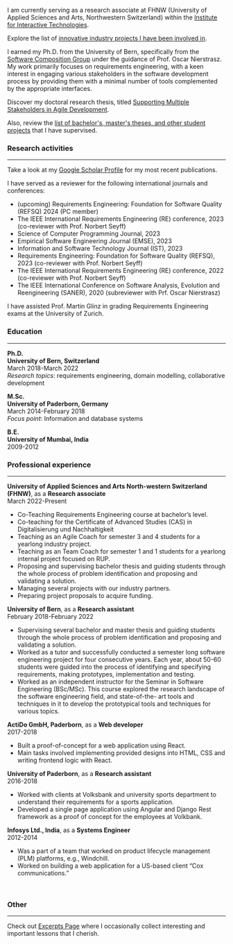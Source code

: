 
I am currently serving as a research associate at FHNW (University of Applied Sciences and Arts, Northwestern Switzerland) within the [Institute for Interactive Technologies](https://www.fhnw.ch/en/about-fhnw/schools/school-of-engineering/institutes/institute-for-interactive-technologies).

Explore the list of [innovative industry projects I have been involved in](./projects.md).

I earned my Ph.D. from the University of Bern, specifically from the [Software Composition Group](https://scg.unibe.ch/) under the guidance of Prof. Oscar Nierstrasz. My work primarily focuses on requirements engineering, with a keen interest in engaging various stakeholders in the software development process by providing them with a minimal number of tools complemented by the appropriate interfaces.

Discover my doctoral research thesis, titled [Supporting Multiple Stakeholders in Agile Development](./moldable-requirements.md).

Also, review the [list of bachelor's, master's theses, and other student projects](./thesus.md) that I have supervised.



### Research activities

---

Take a look at my [Google Scholar Profile](https://scholar.google.de/citations?user=y4KM2XAAAAAJ&hl=en) for my most recent publications.<br>

I have served as a reviewer for the following international journals and conferences: 
<br>
* (upcoming) Requirements Engineering: Foundation for Software Quality (REFSQ) 2024 (PC member)
* The IEEE International Requirements Engineering (RE) conference, 2023 (co-reviewer with Prof. Norbert Seyff) 
* Science of Computer Programming Journal, 2023
* Empirical Software Engineering Journal (EMSE), 2023
* Information and Software Technology Journal (IST), 2023
* Requirements Engineering: Foundation for Software Quality (REFSQ), 2023 (co-reviewer with Prof. Norbert Seyff)
* The IEEE International Requirements Engineering (RE) conference, 2022 (co-reviewer with Prof. Norbert Seyff) 
* The IEEE International Conference on Software Analysis, Evolution and Reengineering (SANER), 2020 (subreviewer with Prf. Oscar Nierstrasz)<br>

I have assisted Prof. Martin Glinz in grading Requirements Engineering exams at the University of Zurich. 




### Education

---

**Ph.D.**
<br>
**University of Bern, Switzerland**
<br>
March 2018-March 2022
<br>
*Research topics*: requirements engineering, domain modelling, collaborative development

**M.Sc.**
<br>
**University of Paderborn, Germany**
<br>
March 2014-February 2018
<br>
*Focus point*: Information and database systems

**B.E.**
<br>
**University of Mumbai, India**
<br>
2009-2012
<br>

### Professional experience

---

**University of Applied Sciences and Arts North-western Switzerland (FHNW)**, as a **Research associate**
<br>
March 2022-Present
<br>
*   Co-Teaching Requirements Engineering course at bachelor’s level.
*   Co-teaching for the Certificate of Advanced Studies (CAS) in Digitalisierung und Nachhaltigkeit
*   Teaching as an Agile Coach for semester 3 and 4 students for a yearlong industry project.
*   Teaching as an Team Coach for semester 1 and 1 students for a yearlong internal project focused on RUP.
*   Proposing and supervising bachelor thesis and guiding students through the whole process of problem identification and proposing and validating a solution.
*   Managing several projects with our industry partners.
*   Preparing project proposals to acquire funding.

**University of Bern**, as a **Research assistant**
<br>
February 2018-February 2022
<br>
* Supervising several bachelor and master thesis and guiding students through the whole process of problem identification and proposing and validating a solution. 
* Worked as a tutor and successfully conducted a semester long software engineering project for four consecutive years. Each year, about 50-60 students were guided into the process of identifying and specifying requirements, making prototypes, implementation and testing.  
* Worked as an independent instructor for the Seminar in Software Engineering (BSc/MSc). This course explored the research landscape of the software engineering field, and state-of-the- art tools and techniques in it to develop the prototypical tools and techniques for various topics.

**ActiDo GmbH, Paderborn**, as a **Web developer**
<br>
2017-2018
<br>
* Built a proof-of-concept for a web application using React.
* Main tasks involved implementing provided designs into HTML, CSS and writing frontend logic with React. 

**University of Paderborn**, as a **Research assistant**
<br>
2016-2018
<br>
* Worked with clients at Volksbank and university sports department to understand their requirements for a sports application. 
* Developed a single page application using Angular and Django Rest framework as a proof of concept for the employees at Volkbank.

**Infosys Ltd., India**, as a **Systems Engineer**
<br>
2012-2014
<br>
* Was a part of a team that worked on product lifecycle management (PLM) platforms, e.g., Windchill.
* Worked on building a web application for a US-based client “Cox communications.”
<br>



### Other

---

Check out [Excerpts Page](./excerpts.md) where I occasionally collect interesting and important lessons that I cherish. 
